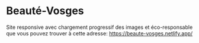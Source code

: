 # Beauté-Vosges

Site responsive avec chargement progressif des images et éco-responsable que vous pouvez trouver à cette adresse: https://beaute-vosges.netlify.app/

